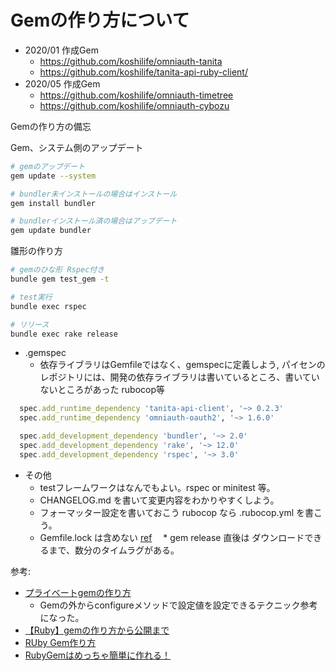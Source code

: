 # Gemの作り方について

- 2020/01 作成Gem
  - https://github.com/koshilife/omniauth-tanita
  - https://github.com/koshilife/tanita-api-ruby-client/
- 2020/05 作成Gem
  - https://github.com/koshilife/omniauth-timetree
  - https://github.com/koshilife/omniauth-cybozu

Gemの作り方の備忘

Gem、システム側のアップデート

```sh
# gemのアップデート
gem update --system

# bundler未インストールの場合はインストール
gem install bundler

# bundlerインストール済の場合はアップデート
gem update bundler
```

雛形の作り方

```sh
# gemのひな形 Rspec付き
bundle gem test_gem -t
```

```sh
# test実行
bundle exec rspec

# リリース
bundle exec rake release
```

* .gemspec
  * 依存ライブラリはGemfileではなく、gemspecに定義しよう, パイセンのレポジトリには、開発の依存ライブラリは書いているところ、書いていないところがあった rubocop等

```ruby
  spec.add_runtime_dependency 'tanita-api-client', '~> 0.2.3'
  spec.add_runtime_dependency 'omniauth-oauth2', '~> 1.6.0'

  spec.add_development_dependency 'bundler', '~> 2.0'
  spec.add_development_dependency 'rake', '~> 12.0'
  spec.add_development_dependency 'rspec', '~> 3.0'
```

* その他
  * testフレームワークはなんでもよい。rspec or minitest 等。
  * CHANGELOG.md を書いて変更内容をわかりやすくしよう。
  * フォーマッター設定を書いておこう rubocop なら .rubocop.yml を書こう。
  * Gemfile.lock は含めない [ref](https://sanematsu.wordpress.com/2018/07/22/ignore-or-not-ignore/)
　* gem release 直後は ダウンロードできるまで、数分のタイムラグがある。

参考:
- [プライベートgemの作り方](https://qiita.com/nysalor/items/c626e893f6a0d2d3782e)
  - Gemの外からconfigureメソッドで設定値を設定できるテクニック参考になった。
- [【Ruby】gemの作り方から公開まで](https://qiita.com/9sako6/items/72994b8b1c00af4e61fe)
- [RUby Gem作り方](https://morizyun.github.io/blog/ruby-gem-easy-publish-library-rails/index.html)
- [RubyGemはめっちゃ簡単に作れる！](https://morizyun.github.io/blog/ruby-gem-easy-publish-library-rails/index.html)
